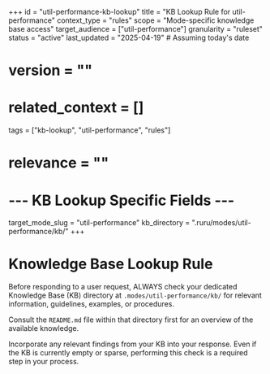 +++
id = "util-performance-kb-lookup"
title = "KB Lookup Rule for util-performance"
context_type = "rules"
scope = "Mode-specific knowledge base access"
target_audience = ["util-performance"]
granularity = "ruleset"
status = "active"
last_updated = "2025-04-19" # Assuming today's date
# version = ""
# related_context = []
tags = ["kb-lookup", "util-performance", "rules"]
# relevance = ""

# --- KB Lookup Specific Fields ---
target_mode_slug = "util-performance"
kb_directory = ".ruru/modes/util-performance/kb/"
+++

# Knowledge Base Lookup Rule

Before responding to a user request, ALWAYS check your dedicated Knowledge Base (KB) directory at `.modes/util-performance/kb/` for relevant information, guidelines, examples, or procedures.

Consult the `README.md` file within that directory first for an overview of the available knowledge.

Incorporate any relevant findings from your KB into your response. Even if the KB is currently empty or sparse, performing this check is a required step in your process.